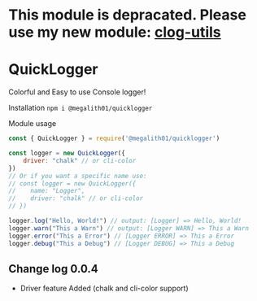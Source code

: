 # This module is depracated. Please use my new module: [clog-utils](https://github.com/MegalithOffical/clog-utils)
# QuickLogger
 Colorful and Easy to use Console logger!
 
 Installation
`npm i @megalith01/quicklogger`

Module usage
```js
const { QuickLogger } = require('@megalith01/quicklogger')

const logger = new QuickLogger({
    driver: "chalk" // or cli-color
})
// Or if you want a specific name use:
// const logger = new QuickLogger({
//    name: "Logger",
//    driver: "chalk" // or cli-color
// })

logger.log("Hello, World!") // output: [Logger] => Hello, World!
logger.warn("This a Warn") // output: [Logger WARN] => This a Warn
logger.error("This a Error") // [Logger ERROR] => This a Error
logger.debug("This a Debug") // [Logger DEBUG] => This a Debug
```

## Change log 0.0.4
 - Driver feature Added (chalk and cli-color support)
